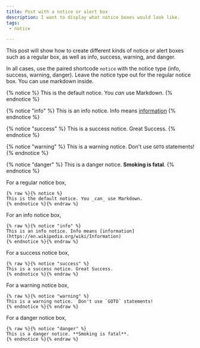 ```yaml
---
title: Post with a notice or alert box
description: I want to display what notice boxes would look like.
tags:
 - notice

---
```


This post will show how to create different kinds of notice or alert boxes such as a regular box, as well as info, success, warning, and danger.

In all cases, use the paired shortcode `notice` with the notice type (info, success, warning, danger).  Leave the notice type out for the regular notice box.  You can use markdown inside.

{% notice %}
This is the default notice. You _can_ use Markdown.
{% endnotice %}



{% notice "info" %}
This is an info notice. Info means [information](https://en.wikipedia.org/wiki/Information)
{% endnotice %}


{% notice "success" %}
This is a success notice. Great Success.
{% endnotice %}


{% notice "warning" %}
This is a warning notice.  Don't use `GOTO` statements!
{% endnotice %}

{% notice "danger" %}
This is a danger notice. **Smoking is fatal**.
{% endnotice %}


For a regular notice box,

```liquid
{% raw %}{% notice %}
This is the default notice. You _can_ use Markdown.
{% endnotice %}{% endraw %}
```

For an info notice box,

```liquid
{% raw %}{% notice "info" %}
This is an info notice. Info means [information](https://en.wikipedia.org/wiki/Information)
{% endnotice %}{% endraw %}
```

For a success notice box,

```liquid
{% raw %}{% notice "success" %}
This is a success notice. Great Success.
{% endnotice %}{% endraw %}
```

For a warning notice box,

```liquid
{% raw %}{% notice "warning" %}
This is a warning notice.  Don't use `GOTO` statements!
{% endnotice %}{% endraw %}
```

For a danger notice box,

```liquid
{% raw %}{% notice "danger" %}
This is a danger notice. **Smoking is fatal**.
{% endnotice %}{% endraw %}
```
